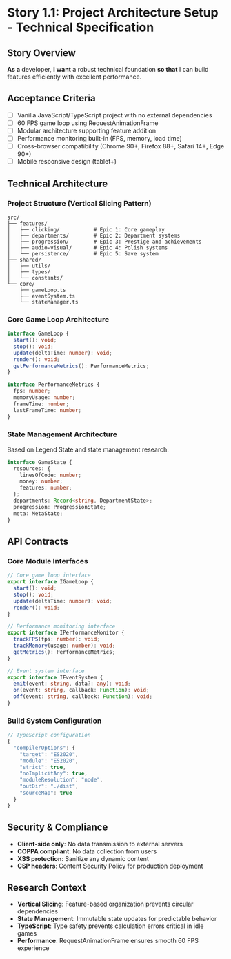# Story 1.1: Project Architecture Setup - Technical Specification

## Story Overview
**As a** developer, **I want** a robust technical foundation **so that** I can build features efficiently with excellent performance.

## Acceptance Criteria
- [ ] Vanilla JavaScript/TypeScript project with no external dependencies
- [ ] 60 FPS game loop using RequestAnimationFrame
- [ ] Modular architecture supporting feature addition
- [ ] Performance monitoring built-in (FPS, memory, load time)
- [ ] Cross-browser compatibility (Chrome 90+, Firefox 88+, Safari 14+, Edge 90+)
- [ ] Mobile responsive design (tablet+)

## Technical Architecture

### Project Structure (Vertical Slicing Pattern)
```
src/
├── features/
│   ├── clicking/           # Epic 1: Core gameplay
│   ├── departments/        # Epic 2: Department systems  
│   ├── progression/        # Epic 3: Prestige and achievements
│   ├── audio-visual/       # Epic 4: Polish systems
│   └── persistence/        # Epic 5: Save system
├── shared/
│   ├── utils/
│   ├── types/
│   └── constants/
└── core/
    ├── gameLoop.ts
    ├── eventSystem.ts
    └── stateManager.ts
```

### Core Game Loop Architecture
```typescript
interface GameLoop {
  start(): void;
  stop(): void;
  update(deltaTime: number): void;
  render(): void;
  getPerformanceMetrics(): PerformanceMetrics;
}

interface PerformanceMetrics {
  fps: number;
  memoryUsage: number;
  frameTime: number;
  lastFrameTime: number;
}
```

### State Management Architecture
Based on Legend State and state management research:
```typescript
interface GameState {
  resources: {
    linesOfCode: number;
    money: number;
    features: number;
  };
  departments: Record<string, DepartmentState>;
  progression: ProgressionState;
  meta: MetaState;
}
```

## API Contracts

### Core Module Interfaces
```typescript
// Core game loop interface
export interface IGameLoop {
  start(): void;
  stop(): void;
  update(deltaTime: number): void;
  render(): void;
}

// Performance monitoring interface
export interface IPerformanceMonitor {
  trackFPS(fps: number): void;
  trackMemory(usage: number): void;
  getMetrics(): PerformanceMetrics;
}

// Event system interface
export interface IEventSystem {
  emit(event: string, data?: any): void;
  on(event: string, callback: Function): void;
  off(event: string, callback: Function): void;
}
```

### Build System Configuration
```typescript
// TypeScript configuration
{
  "compilerOptions": {
    "target": "ES2020",
    "module": "ES2020",
    "strict": true,
    "noImplicitAny": true,
    "moduleResolution": "node",
    "outDir": "./dist",
    "sourceMap": true
  }
}
```

## Security & Compliance
- **Client-side only**: No data transmission to external servers
- **COPPA compliant**: No data collection from users
- **XSS protection**: Sanitize any dynamic content
- **CSP headers**: Content Security Policy for production deployment

## Research Context
- **Vertical Slicing**: Feature-based organization prevents circular dependencies
- **State Management**: Immutable state updates for predictable behavior
- **TypeScript**: Type safety prevents calculation errors critical in idle games
- **Performance**: RequestAnimationFrame ensures smooth 60 FPS experience